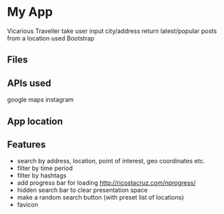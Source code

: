 My App
===========
Vicarious Traveller
take user input city/address
return latest/popular posts from a location
used Bootstrap

Files
------

APIs used
---------
google maps
instagram

App location
------------

Features
--------
* search by address, location, point of interest, geo coordinates etc.
* filter by time period
* filter by hashtags
* add progress bar for loading http://ricostacruz.com/nprogress/
* hidden search bar to clear presentation space
* make a random search button (with preset list of locations)
* favicon
